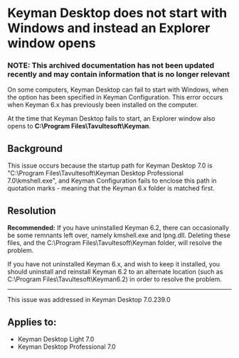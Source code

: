 # Keyman Desktop does not start with Windows and instead an Explorer window opens

### **NOTE**: This archived documentation has not been updated recently and may contain information that is no longer relevant


<p>On some computers, Keyman Desktop can fail to start with Windows, when the option has been specified in Keyman Configuration.  This error occurs when Keyman 6.x has previously been installed on the computer.</p>

<p>At the time that Keyman Desktop fails to start, an Explorer window also opens to <b>C:\Program Files\Tavultesoft\Keyman</b>.</p>

<h2>Background</h2>

<p>This issue occurs because the startup path for Keyman Desktop 7.0 is "C:\Program Files\Tavultesoft\Keyman Desktop Professional 7.0\kmshell.exe", and Keyman Configuration fails to enclose this path in quotation marks - meaning that the Keyman 6.x folder is matched first.</p>

<h2>Resolution</h2>

<p><b>Recommended:</b> If you have uninstalled Keyman 6.2, there can occasionally be some remnants left over, namely kmshell.exe and lpng.dll.  Deleting these files, and the C:\Program Files\Tavultesoft\Keyman folder, will resolve the problem.</p>

<p>If you have not uninstalled Keyman 6.x, and wish to keep it installed, you should uninstall and reinstall Keyman 6.2 to an alternate location (such as C:\Program Files\Tavultesoft\Keyman6.2) in order to resolve the problem.</p>

<hr />

<p>This issue was addressed in Keyman Desktop 7.0.239.0</p>


## Applies to:
 * Keyman Desktop Light 7.0
 * Keyman Desktop Professional 7.0
